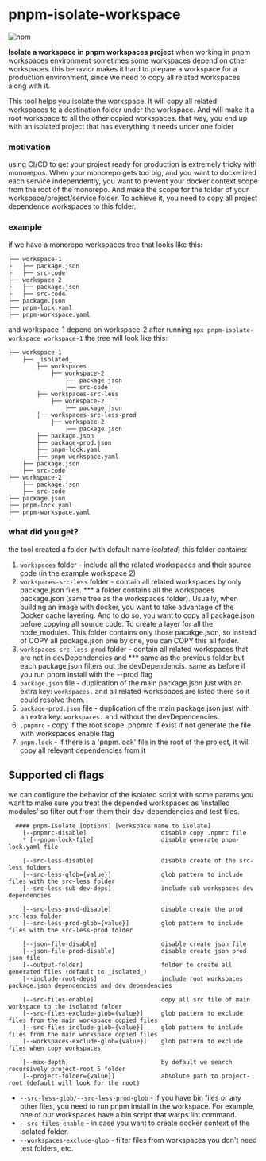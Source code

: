 # pnpm-isolate-workspace

![npm](https://img.shields.io/npm/v/pnpm-isolate-workspace)

**Isolate a workspace in pnpm workspaces project**
when working in pnpm workspaces environment
sometimes some workspaces depend on other workspaces.
this behavior makes it hard to prepare a workspace for a production environment,
since we need to copy all related workspaces along with it.

This tool helps you isolate the workspace.
It will copy all related workspaces to a destination folder under the workspace.
And will make it a root workspace to all the other copied workspaces.
that way, you end up with an isolated project that has everything it needs under one folder

### motivation

using CI/CD to get your project ready for production is extremely tricky with monorepos.
When your monorepo gets too big, and you want to dockerized each service independently,
you want to prevent your docker context scope from the root of the monorepo.
And make the scope for the folder of your workspace/project/service folder.
To achieve it, you need to copy all project dependence workspaces to this folder.

### example

if we have a monorepo workspaces tree that looks like this:

```
├── workspace-1
├   ├── package.json
├   ├── src-code
├── workspace-2
├   ├── package.json
├   ├── src-code
├── package.json
├── pnpm-lock.yaml
├── pnpm-workspace.yaml
```

and workspace-1 depend on workspace-2
after running
`npx pnpm-isolate-workspace workspace-1`
the tree will look like this:

```
├── workspace-1
    ├── _isolated_
        ├── workspaces
            ├── workspace-2
                ├── package.json
                ├── src-code
        ├── workspaces-src-less
            ├── workspace-2
                ├── package.json
        ├── workspaces-src-less-prod
            ├── workspace-2
                ├── package.json
        ├── package.json
        ├── package-prod.json
        ├── pnpm-lock.yaml
        ├── pnpm-workspace.yaml
    ├── package.json
    ├── src-code
├── workspace-2
    ├── package.json
    ├── src-code
├── package.json
├── pnpm-lock.yaml
├── pnpm-workspace.yaml
```

### what did you get?

the tool created a folder (with default name _isolated_)
this folder contains:

  1. `workspaces` folder - include all the related workspaces and their source code (in the example workspace 2)
  2. `workspaces-src-less` folder - contain all related workspaces by only package.json files.
*** a folder contains all the workspaces package.json (same tree as the workspaces folder).
Usually, when building an image with docker, you want to take advantage of the Docker cache layering.
And to do so, you want to copy all package.json before copying all source code. To create a layer
for all the node_modules. This folder contains only those pacakge.json,
so instead of COPY all package.json one by one, you can COPY this all folder.
  3. `workspaces-src-less-prod` folder - contain all related workspaces that are not in devDependencies and
*** same as the previous folder but each package.json filters out the devDependencis.
same as before if you run pnpm install with the --prod flag
  4. `package.json` file - duplication of the main package.json just with an extra key: `workspaces.`
     and all related workspaces are listed there so it could resolve them.
  5. `package-prod.json` file - duplication of the main package.json just with an extra key: `workspaces.`
     and without the devDependencies.
  6. `.pnpmrc` - copy if the root scope .pnpmrc if exist if not generate the file with workspaces enable flag
  7. `pnpm.lock` - if there is a 'pnpm.lock' file in the root of the project,
     it will copy all relevant dependencies from it

## Supported cli flags

we can configure the behavior of the isolated script with some params
you want to make sure you treat the depended workspaces as 'installed modules' so filter out from them
their dev-dependencies and test files.

```
  #### pnpm-isolate [options] [workspace name to isolate]
    [--pnpmrc-disable]                     disable copy .npmrc file
    * [--pnpm-lock-file]                   disable generate pnpm-lock.yaml file

    [--src-less-disable]                   disable create of the src-less folders
    [--src-less-glob={value}]              glob pattern to include files with the src-less folder
    [--src-less-sub-dev-deps]              include sub workspaces dev dependencies

    [--src-less-prod-disable]              disable create the prod src-less folder
    [--src-less-prod-glob={value}]         glob pattern to include files with the src-less-prod folder

    [--json-file-disable]                  disable create json file
    [--json-file-prod-disable]             disable create json prod json file
    [--output-folder]                      folder to create all generated files (default to _isolated_)
    [--include-root-deps]                  include root workspaces package.json dependencies and dev dependencies

    [--src-files-enable]                   copy all src file of main workspace to the isolated folder
    [--src-files-exclude-glob={value}]     glob pattern to exclude files from the main workspace copied files
    [--src-files-include-glob={value}]     glob pattern to include files from the main workspace copied files
    [--workspaces-exclude-glob={value}]    glob pattern to exclude files when copy workspaces

    [--max-depth]                          by default we search recursively project-root 5 folder
    [--project-folder={value}]             absolute path to project-root (default will look for the root)
```

* `--src-less-glob/--src-less-prod-glob` - if you have bin files or any other files, you need to run pnpm install in the workspace. For example, one of our workspaces have a bin script that warps lint command.
* `--src-files-enable` - in case you want to create docker context of the isolated folder.
* `--workspaces-exclude-glob` - filter files from workspaces you don't need test folders, etc.
